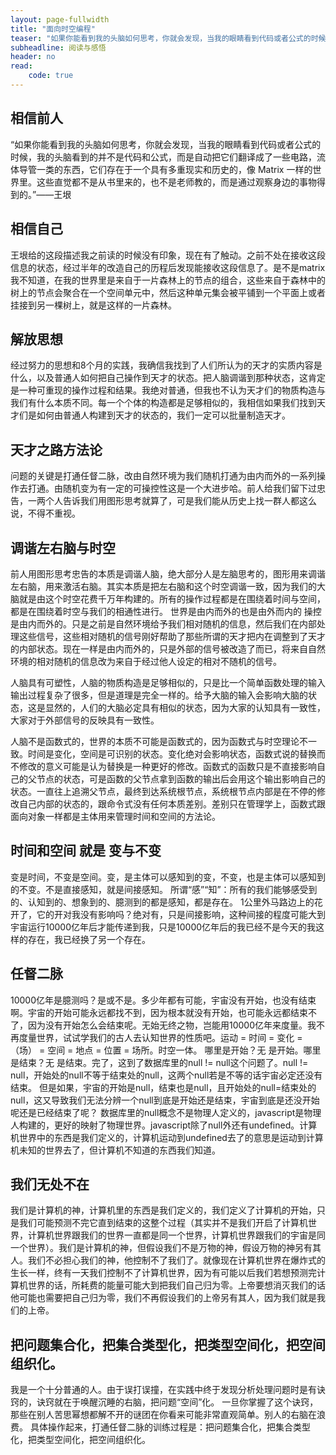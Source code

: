 ```yaml
---
layout: page-fullwidth
title: "面向时空编程"
teaser: "如果你能看到我的头脑如何思考，你就会发现，当我的眼睛看到代码或者公式的时候，我的头脑看到的并不是代码和公式，而是自动把它们翻译成了一些电路，流体导管一类的东西，它们存在于一个具有多重现实和历史的，像 Matrix 一样的世界里。这些直觉都不是从书里来的，也不是老师教的，而是通过观察身边的事物得到的。"
subheadline: 阅读与感悟
header: no
read: 
    code: true
---
```

## 相信前人

“如果你能看到我的头脑如何思考，你就会发现，当我的眼睛看到代码或者公式的时候，我的头脑看到的并不是代码和公式，而是自动把它们翻译成了一些电路，流体导管一类的东西，它们存在于一个具有多重现实和历史的，像 Matrix 一样的世界里。这些直觉都不是从书里来的，也不是老师教的，而是通过观察身边的事物得到的。”——王垠

## 相信自己
王垠给的这段描述我之前读的时候没有印象，现在有了触动。之前不处在接收这段信息的状态，经过半年的改造自己的历程后发现能接收这段信息了。是不是matrix我不知道，在我的世界里是来自于一片森林上的节点的组合，这些来自于森林中的树上的节点会聚合在一个空间单元中，然后这种单元集会被平铺到一个平面上或者挂接到另一棵树上，就是这样的一片森林。

## 解放思想
经过努力的思想和8个月的实践，我确信我找到了人们所认为的天才的实质内容是什么，以及普通人如何把自己操作到天才的状态。把人脑调谐到那种状态，这肯定是一种可重现的操作过程和结果。我绝对普通，但我也不认为天才们的物质构造与我们有什么本质不同。每一个个体的构造都是足够相似的，我相信如果我们找到天才们是如何由普通人构建到天才的状态的，我们一定可以批量制造天才。

## 天才之路方法论
问题的关键是打通任督二脉，改由自然环境为我们随机打通为由内而外的一系列操作去打通。由随机变为有一定的可操控性这是一个大进步哈。前人给我们留下过忠告，一两个人告诉我们用图形思考就算了，可是我们能从历史上找一群人都这么说，不得不重视。

## 调谐左右脑与时空
前人用图形思考忠告的本质是调谐人脑，绝大部分人是左脑思考的，图形用来调谐左右脑，用来激活右脑。其实本质是把左右脑和这个时空调谐一致，因为我们的大脑就是由这个时空花费千万年构建的。所有的操作过程都是在围绕着时间与空间，都是在围绕着时空与我们的相通性进行。
世界是由内而外的也是由外而内的
操控是由内而外的。只是之前是自然环境给予我们相对随机的信息，然后我们在内部处理这些信号，这些相对随机的信号刚好帮助了那些所谓的天才把内在调整到了天才的内部状态。现在一样是由内而外的，只是外部的信号被改造了而已，将来自自然环境的相对随机的信息改为来自于经过他人设定的相对不随机的信号。

人脑具有可塑性，人脑的物质构造是足够相似的，只是比一个简单函数处理的输入输出过程复杂了很多，但是道理是完全一样的。给予大脑的输入会影响大脑的状态，这是显然的，人们的大脑必定具有相似的状态，因为大家的认知具有一致性，大家对于外部信号的反映具有一致性。

人脑不是函数式的，世界的本质不可能是函数式的，因为函数式与时空理论不一致。时间是变化，空间是可识别的状态。变化绝对会影响状态，函数式说的替换而不修改的意义可能是认为替换是一种更好的修改。函数式的函数只是不直接影响自己的父节点的状态，可是函数的父节点拿到函数的输出后会用这个输出影响自己的状态。一直往上追溯父节点，最终到达系统根节点，系统根节点内部是在不停的修改自己内部的状态的，跟命令式没有任何本质差别。差别只在管理学上，函数式跟面向对象一样都是主体用来管理时间和空间的方法论。

## 时间和空间 就是 变与不变
变是时间，不变是空间。变，是主体可以感知到的变，不变，也是主体可以感知到的不变。不是直接感知，就是间接感知。
所谓“感”“知”：所有的我们能够感受到的、认知到的、想象到的、臆测到的都是感知，都是存在。
1公里外马路边上的花开了，它的开对我没有影响吗？绝对有，只是间接影响，这种间接的程度可能大到宇宙运行10000亿年后才能传递到我，只是10000亿年后的我已经不是今天的我这样的存在，我已经换了另一个存在。

## 任督二脉
10000亿年是臆测吗？是或不是。多少年都有可能，宇宙没有开始，也没有结束啊。宇宙的开始可能永远都找不到，因为根本就没有开始，也可能永远都结束不了，因为没有开始怎么会结束呢。无始无终之物，岂能用10000亿年来度量。我不再度量世界，试试学我们的古人去认知世界的性质吧。运动 = 时间 = 变化 = （场） = 空间 = 地点 = 位置 = 场所。时空一体。
哪里是开始？无 是开始。哪里是结束？无 是结束。完了，这到了数据库里的null != null这个问题了。null != null，开始处的null不等于结束处的null，这两个null若是不等的话宇宙必定还没有结束。
但是如果，宇宙的开始是null，结束也是null，且开始处的null=结束处的null，这又导致我们无法分辨一个null到底是开始还是结束，宇宙到底是还没开始呢还是已经结束了呢？
数据库里的null概念不是物理人定义的，javascript是物理人构建的，更好的映射了物理世界。javascript除了null外还有undefined。计算机世界中的东西是我们定义的，计算机运动到undefined去了的意思是运动到计算机未知的世界去了，但计算机不知道的东西我们知道。

## 我们无处不在
我们是计算机的神，计算机里的东西是我们定义的，我们定义了计算机的开始，只是我们可能预测不完它直到结束的这整个过程（其实并不是我们开启了计算机世界，计算机世界跟我们的世界一直都是同一个世界，计算机世界跟我们的宇宙是同一个世界）。我们是计算机的神，但假设我们不是万物的神，假设万物的神另有其人。我们不必担心我们的神，他控制不了我们了。就像现在计算机世界在爆炸式的生长一样，终有一天我们控制不了计算机世界，因为有可能以后我们若想预测完计算机世界的话，所耗费的能量可能大到把我们自己归为零。上帝要想消灭我们的话他可能也需要把自己归为零，我们不再假设我们的上帝另有其人，因为我们就是我们的上帝。

## 把问题集合化，把集合类型化，把类型空间化，把空间组织化。
我是一个十分普通的人。由于误打误撞，在实践中终于发现分析处理问题时是有诀窍的，诀窍就在于唤醒沉睡的右脑，把问题“空间”化。
一旦你掌握了这个诀窍，那些在别人苦思幂想都解不开的谜团在你看来可能非常直观简单。别人的右脑在浪费。
具体操作起来，打通任督二脉的训练过程是：把问题集合化，把集合类型化，把类型空间化，把空间组织化。